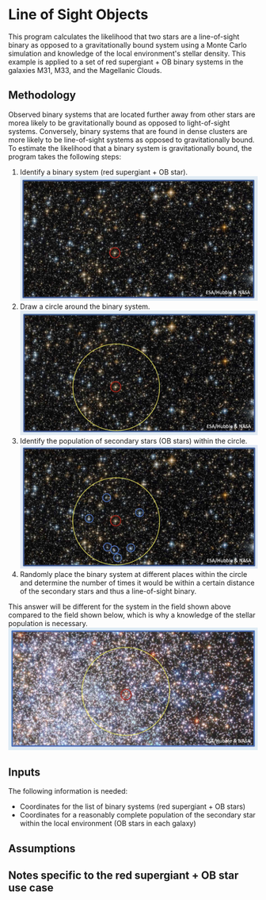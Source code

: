 # Line of Sight Objects

This program calculates the likelihood that two stars are a line-of-sight binary as opposed to a gravitationally bound system using a Monte Carlo simulation and knowledge of the local environment's stellar density. This example is applied to a set of red supergiant + OB binary systems in the galaxies M31, M33, and the Magellanic Clouds.

## Methodology
Observed binary systems that are located further away from other stars are morea likely to be gravitationally bound as opposed to light-of-sight systems. Conversely, binary systems that are found in dense clusters are more likely to be line-of-sight systems as opposed to gravitationally bound. To estimate the likelihood that a binary system is gravitationally bound, the program takes the following steps:
1) Identify a binary system (red supergiant + OB star).
![Step1](https://github.com/KNeugent/LineOfSightBinaries/blob/main/images/step1.jpg)
2) Draw a circle around the binary system.
![Step2](https://github.com/KNeugent/LineOfSightBinaries/blob/main/images/step2.jpg)
3) Identify the population of secondary stars (OB stars) within the circle.
![Step3](https://github.com/KNeugent/LineOfSightBinaries/blob/main/images/step3.jpg)
4) Randomly place the binary system at different places within the circle and determine the number of times it would be within a certain distance of the secondary stars and thus a line-of-sight binary.

This answer will be different for the system in the field shown above compared to the field shown below, which is why a knowledge of the stellar population is necessary.
![Step4](https://github.com/KNeugent/LineOfSightBinaries/blob/main/images/step4.jpg)

## Inputs
The following information is needed:
- Coordinates for the list of binary systems (red supergiant + OB stars)
- Coordinates for a reasonably complete population of the secondary star within the local environment (OB stars in each galaxy)

## Assumptions

## Notes specific to the red supergiant + OB star use case
